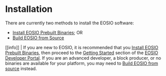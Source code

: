 # Installation

There are currently two methods to install the EOSIO software:

* [Install EOSIO Prebuilt Binaries](00_install-prebuilt-binaries.md); OR
* [Build EOSIO from Source](01_build-from-source/index.md)

[[info]]
| If you are new to EOSIO, it is recommended that you [Install EOSIO Prebuilt Binaries](00_install-prebuilt-binaries.md), then proceed to the [Getting Started](https://developers.eos.io/eosio-home/docs/) section of the [EOSIO Developer Portal](https://developers.eos.io/). If you are an advanced developer, a block producer, or no binaries are available for your platform, you may need to [Build EOSIO from source](01_build-from-source/index.md) instead.
